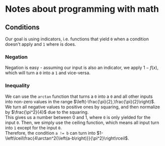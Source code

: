 # Notes about programming with math

## Conditions
Our goal is using indicators, i.e. functions that yield `0` when a condition doesn't apply and `1` where is does.  

### Negation
Negation is easy - assuming our input is also an indicator, we apply $1-f\left(x\right)$, which will turn a `0` into a `1` and vice-versa.

### Inequality
We can use the `arctan` function that turns a `0` into a `0` and all other inputs into non-zero values in the range $\left(-\frac{\pi}{2},\frac{\pi}{2}\right)$.  
We turn all negative values to positive ones by squaring, and then normalize by $\frac{\pi^2}{4}$ due to the squaring.  
This gives us a number between 0 and 1, where `0` is only yielded for the input `0`. Then, we simply use the ceiling function, which means all input turn into `1` except for the input `0`.  
Therefore, the condition `a != b` can turn into $1-\left\lceil\frac{4\arctan^2{\left(a-b\right)}}{\pi^2}\right\rceil$.
